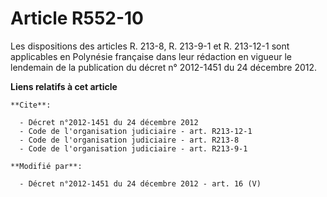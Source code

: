 # Article R552-10

Les dispositions des articles R. 213-8, R. 213-9-1 et R. 213-12-1 sont applicables en Polynésie française dans leur rédaction
en vigueur le lendemain de la publication du décret n° 2012-1451 du 24 décembre 2012.

**Liens relatifs à cet article**

	**Cite**:

	  - Décret n°2012-1451 du 24 décembre 2012
	  - Code de l'organisation judiciaire - art. R213-12-1
	  - Code de l'organisation judiciaire - art. R213-8
	  - Code de l'organisation judiciaire - art. R213-9-1

	**Modifié par**:

	  - Décret n°2012-1451 du 24 décembre 2012 - art. 16 (V)

